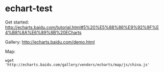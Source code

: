 # echart-test

Get started:
http://echarts.baidu.com/tutorial.html#5%20%E5%88%86%E9%92%9F%E4%B8%8A%E6%89%8B%20ECharts

Gallery:
http://echarts.baidu.com/demo.html

Map:

```
wget 'http://echarts.baidu.com/gallery/vendors/echarts/map/js/china.js'
```
